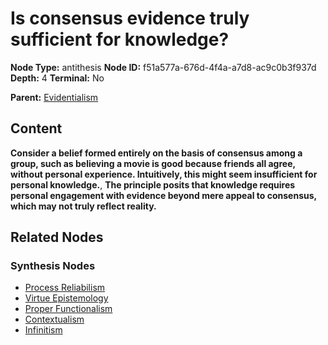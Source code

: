 # Is consensus evidence truly sufficient for knowledge?

**Node Type:** antithesis
**Node ID:** f51a577a-676d-4f4a-a7d8-ac9c0b3f937d
**Depth:** 4
**Terminal:** No

**Parent:** [Evidentialism](evidentialism-synthesis-0492ec16-5e7d-4156-9b53-217d66f4d101.md)

## Content

**Consider a belief formed entirely on the basis of consensus among a group, such as believing a movie is good because friends all agree, without personal experience. Intuitively, this might seem insufficient for personal knowledge.**, **The principle posits that knowledge requires personal engagement with evidence beyond mere appeal to consensus, which may not truly reflect reality.**

## Related Nodes

### Synthesis Nodes

- [Process Reliabilism](process-reliabilism-synthesis-3e4d09cc-b7d6-4b54-b6df-628e71521669.md)
- [Virtue Epistemology](virtue-epistemology-synthesis-f2f95ca2-6dda-4620-9f48-e6b27027d5c1.md)
- [Proper Functionalism](proper-functionalism-synthesis-acfb2ab5-cead-4d7a-8a38-f08ded762184.md)
- [Contextualism](contextualism-synthesis-687990e1-210d-4090-af03-3444ff0983ce.md)
- [Infinitism](infinitism-synthesis-f9690940-c06f-4110-b970-91afb13679e0.md)
